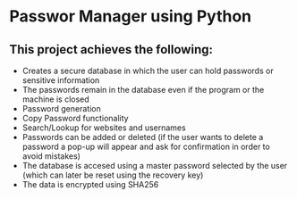 # Passwor Manager using Python


## **This project achieves the following:**
- Creates a secure database in which the user can hold passwords or sensitive information
- The passwords remain in the database even if the program or the machine is closed
- Password generation
- Copy Password functionality
- Search/Lookup for websites and usernames
- Passwords can be added or deleted (if the user wants to delete a password a pop-up will appear and ask for confirmation in order to avoid mistakes)
- The database is accesed using a master password selected by the user (which can later be reset using the recovery key)
- The data is encrypted using SHA256


